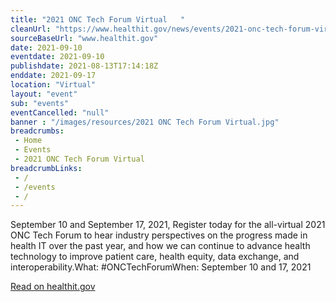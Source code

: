 ```yaml
--- 
title: "2021 ONC Tech Forum Virtual   "
cleanUrl: "https://www.healthit.gov/news/events/2021-onc-tech-forum-virtual"
sourceBaseUrl: "www.healthit.gov"
date: 2021-09-10
eventdate: 2021-09-10
publishdate: 2021-08-13T17:14:18Z
enddate: 2021-09-17
location: "Virtual"
layout: "event"
sub: "events"
eventCancelled: "null"
banner : "/images/resources/2021 ONC Tech Forum Virtual.jpg"
breadcrumbs:
 - Home
 - Events
 - 2021 ONC Tech Forum Virtual
breadcrumbLinks:
 - / 
 - /events
 - / 
---
```

September 10 and September 17, 2021, Register today for the all-virtual 2021 ONC Tech Forum to hear industry perspectives on the progress made in health IT over the past year, and how we can continue to advance health technology to improve patient care, health equity, data exchange, and interoperability.What: #ONCTechForumWhen: September 10 and 17, 2021  
  
[Read on healthit.gov](https://www.healthit.gov/news/events/2021-onc-tech-forum-virtual)
